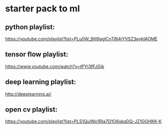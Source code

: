 # starter pack to ml

## python playlist:
https://youtube.com/playlist?list=PLu0W_9lII9agICnT8t4iYVSZ3eykIAOME

## tensor flow playlist:
https://www.youtube.com/watch?v=tPYj3fFJGjk

## deep learning playlist:
http://deeplearning.ai/

## open cv playlist:
https://youtube.com/playlist?list=PLS1QulWo1RIa7D1O6skqDQ-JZ1GGHKK-K
